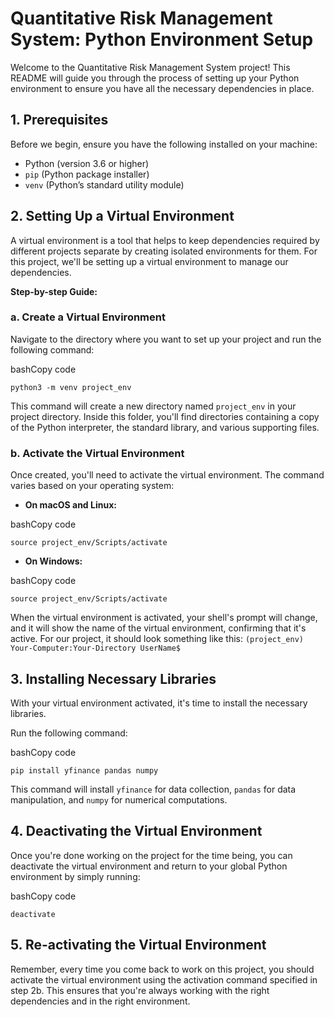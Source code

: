 # Quantitative Risk Management System: Python Environment Setup

Welcome to the Quantitative Risk Management System project! This README will guide you through the process of setting up your Python environment to ensure you have all the necessary dependencies in place.

## 1. **Prerequisites**

Before we begin, ensure you have the following installed on your machine:

- Python (version 3.6 or higher)
- `pip` (Python package installer)
- `venv` (Python’s standard utility module)

## 2. **Setting Up a Virtual Environment**

A virtual environment is a tool that helps to keep dependencies required by different projects separate by creating isolated environments for them. For this project, we'll be setting up a virtual environment to manage our dependencies.

**Step-by-step Guide:**

### a. Create a Virtual Environment

Navigate to the directory where you want to set up your project and run the following command:

bashCopy code

`python3 -m venv project_env`

This command will create a new directory named `project_env` in your project directory. Inside this folder, you'll find directories containing a copy of the Python interpreter, the standard library, and various supporting files.

### b. Activate the Virtual Environment

Once created, you'll need to activate the virtual environment. The command varies based on your operating system:

- **On macOS and Linux:**

bashCopy code

`source project_env/Scripts/activate`

- **On Windows:**

bashCopy code

`source project_env/Scripts/activate`

When the virtual environment is activated, your shell's prompt will change, and it will show the name of the virtual environment, confirming that it's active. For our project, it should look something like this: `(project_env) Your-Computer:Your-Directory UserName$`

## 3. **Installing Necessary Libraries**

With your virtual environment activated, it's time to install the necessary libraries.

Run the following command:

bashCopy code

`pip install yfinance pandas numpy`

This command will install `yfinance` for data collection, `pandas` for data manipulation, and `numpy` for numerical computations.

## 4. **Deactivating the Virtual Environment**

Once you're done working on the project for the time being, you can deactivate the virtual environment and return to your global Python environment by simply running:

bashCopy code

`deactivate`

## 5. **Re-activating the Virtual Environment**

Remember, every time you come back to work on this project, you should activate the virtual environment using the activation command specified in step 2b. This ensures that you're always working with the right dependencies and in the right environment.
